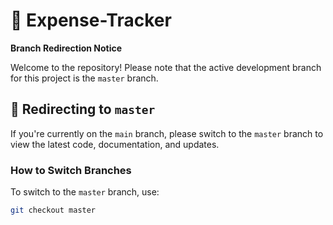 # 🚀 Expense-Tracker

**Branch Redirection Notice**

Welcome to the repository! Please note that the active development branch for this project is the `master` branch.

## 🔄 Redirecting to `master`

If you're currently on the `main` branch, please switch to the `master` branch to view the latest code, documentation, and updates.

### How to Switch Branches

To switch to the `master` branch, use:

```bash
git checkout master



